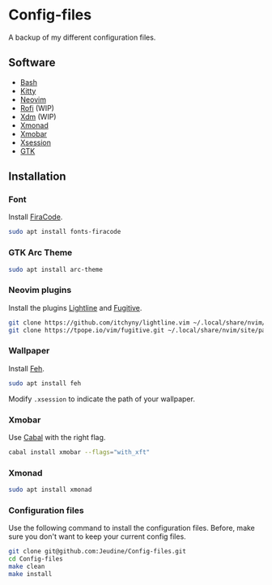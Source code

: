# Config-files
A backup of my different configuration files.

## Software

- [Bash](https://www.gnu.org/software/bash/)
- [Kitty](https://sw.kovidgoyal.net/kitty/)
- [Neovim](https://neovim.io/)
- [Rofi](https://github.com/davatorium/rofi) (WIP)
- [Xdm](https://www.x.org/releases/X11R7.6/doc/man/man1/xdm.1.xhtml) (WIP)
- [Xmonad](https://xmonad.org/)
- [Xmobar](https://xmobar.org/)
- [Xsession](https://wiki.debian.org/Xsession)
- [GTK](https://www.gtk.org/)

## Installation

### Font
Install [FiraCode](https://github.com/tonsky/FiraCode).
```bash
sudo apt install fonts-firacode
```

### GTK Arc Theme
```bash
sudo apt install arc-theme
```

### Neovim plugins
Install the plugins [Lightline](https://github.com/itchyny/lightline.vim) and [Fugitive](https://github.com/tpope/vim-fugitive).
```bash
git clone https://github.com/itchyny/lightline.vim ~/.local/share/nvim/site/pack/lightline/start/lightline
git clone https://tpope.io/vim/fugitive.git ~/.local/share/nvim/site/pack/tpope/start/fugitive/
```

### Wallpaper
Install [Feh](https://feh.finalrewind.org/).
```bash
sudo apt install feh
```
Modify `.xsession` to indicate the path of your wallpaper.

### Xmobar
Use [Cabal](https://www.haskell.org/cabal/) with the right flag.
```bash
cabal install xmobar --flags="with_xft"
```

### Xmonad
```bash
sudo apt install xmonad
```

### Configuration files
Use the following command to install the configuration files. Before, make sure you don't want to keep your current config files.
```bash
git clone git@github.com:Jeudine/Config-files.git
cd Config-files
make clean
make install
```
